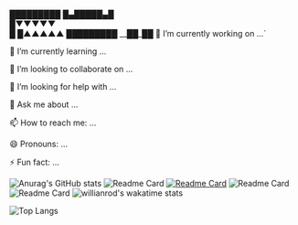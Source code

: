 █████████ 
█▄█████▄█  
█▼▼▼▼▼   
█ 
█▲▲▲▲▲
█████████
__██____██___
🔭 I’m currently working on …`

🌱 I’m currently learning …

👯 I’m looking to collaborate on …

🤔 I’m looking for help with …

💬 Ask me about …

📫 How to reach me: …

😄 Pronouns: …

⚡ Fun fact: …

![Anurag's GitHub stats](https://github-readme-stats.vercel.app/api?username=zamxyz&theme=outrun&show_icons=true)
![Readme Card](https://github-readme-stats.vercel.app/api/pin/?username=zamxyz&repo=Acmi&theme=shades-of-purple)
[![Readme Card](https://github-readme-stats.vercel.app/api/pin/?username=zamxyz&repo=crack)](https://github.com/anuraghazra/github-readme-stats)
![Readme Card](https://github-readme-stats.vercel.app/api/pin/?username=zamxyz&repo=terkey&theme=shades-of-purple)
![Readme Card](https://github-readme-stats.vercel.app/api/pin/?username=zamxyz&repo=encrypt&theme=shades-of-purple)
![willianrod's wakatime stats](https://github-readme-stats.vercel.app/api/wakatime?username=zamxyz&theme=vision-friendly-dark)



![Top Langs](https://github-readme-stats.vercel.app/api/top-langs/?username=zamxyz&theme=midnight-putple)
